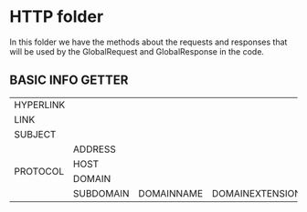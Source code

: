 # HTTP folder
In this folder we have the methods about the requests and responses that will be used by the GlobalRequest and GlobalResponse in the code.


## BASIC INFO GETTER

<table class="tg">
<tbody>
  <tr>
    <td class="tg-c3ow" colspan="9">HYPERLINK</td>
  </tr>
  <tr>
    <td class="tg-c3ow" colspan="7">LINK</td>
    <td class="tg-baqh" colspan="2">ZELDA</td>
  </tr>
  <tr>
    <td class="tg-c3ow" colspan="5">SUBJECT</td>
    <td class="tg-baqh" colspan="4">PREDICATE</td>
  </tr>
  <tr>
    <td class="tg-c3ow" rowspan="4">PROTOCOL</td>
    <td class="tg-c3ow" colspan="6">ADDRESS</td>
    <td class="tg-baqh" rowspan="4">PARAMETERS<br></td>
    <td class="tg-baqh" rowspan="4">FRAGMENT<br></td>
  </tr>
  <tr>
    <td class="tg-baqh" colspan="3">HOST</td>
    <td class="tg-baqh" colspan="3">PATH</td>
  </tr>
  <tr>
    <td class="tg-baqh" colspan="3">DOMAIN</td>
    <td class="tg-baqh" rowspan="2">PORT</td>
    <td class="tg-baqh" rowspan="2">FILE SECTION</td>
    <td class="tg-baqh" rowspan="2">FILE SLUG</td>
  </tr>
  <tr>
    <td class="tg-0lax">SUBDOMAIN</td>
    <td class="tg-0lax">DOMAINNAME</td>
    <td class="tg-0lax">DOMAINEXTENSION</td>
  </tr>
</tbody>
</table>